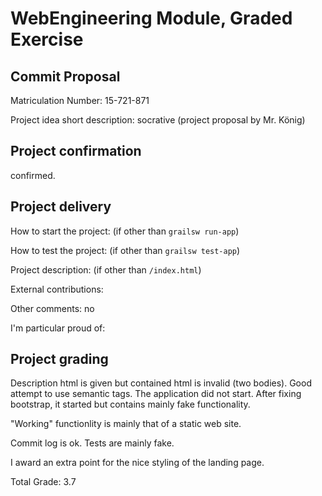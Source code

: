# WebEngineering Module, Graded Exercise

## Commit Proposal

Matriculation Number: 15-721-871

Project idea short description: socrative (project proposal by Mr. König)


## Project confirmation

confirmed.


## Project delivery <to be filled by student>

How to start the project: (if other than `grailsw run-app`)

How to test the project:  (if other than `grailsw test-app`)

Project description:      (if other than `/index.html`)

External contributions:

Other comments: no

I'm particular proud of:


## Project grading 

Description html is given but contained html is invalid (two bodies).
Good attempt to use semantic tags.
The application did not start. After fixing bootstrap, it started but contains mainly
fake functionality.

"Working" functionlity is mainly that of a static web site.

Commit log is ok.
Tests are mainly fake.

I award an extra point for the nice styling of the landing page.

Total Grade: 3.7

